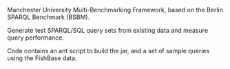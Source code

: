 Manchester University Multi-Benchmarking Framework, based on the Berlin SPARQL Benchmark (BSBM).

Generate test SPARQL/SQL query sets from existing data and measure query performance.

Code contains an ant script to build the jar, and a set of sample queries using the FishBase data.